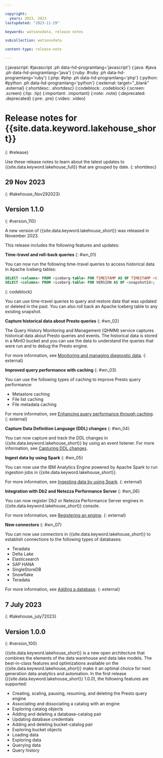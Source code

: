 ```yaml
---

copyright:
  years: 2023, 2023
lastupdated: "2023-11-29"

keywords: watsonxdata, release notes

subcollection: watsonxdata

content-type: release-note

---
```


{:javascript: #javascript .ph data-hd-programlang='javascript'}
{:java: #java .ph data-hd-programlang='java'}
{:ruby: #ruby .ph data-hd-programlang='ruby'}
{:php: #php .ph data-hd-programlang='php'}
{:python: #python .ph data-hd-programlang='python'}
{:external: target="_blank" .external}
{:shortdesc: .shortdesc}
{:codeblock: .codeblock}
{:screen: .screen}
{:tip: .tip}
{:important: .important}
{:note: .note}
{:deprecated: .deprecated}
{:pre: .pre}
{:video: .video}

# Release notes for {{site.data.keyword.lakehouse_short}}
{: #release}

Use these release notes to learn about the latest updates to {{site.data.keyword.lakehouse_full}} that are grouped by date.
{: shortdesc}

## 29 Nov 2023
{: #lakehouse_Nov292023}

## Version 1.1.0
{: #version_110}

A new version of {{site.data.keyword.lakehouse_short}} was released in November 2023.

This release includes the following features and updates:

**Time-travel and roll-back queries**
{: #wn_01}

You can now run the following time-travel queries to access historical data in Apache Iceberg tables:

```SQL
SELECT <columns> FROM <iceberg-table> FOR TIMESTAMP AS OF TIMESTAMP <timestamp>;
SELECT <columns> FROM <iceberg-table> FOR VERSION AS OF <snapshotId>;
```
{: codeblock}

You can use time-travel queries to query and restore data that was updated or deleted in the past.
You can also roll back an Apache Iceberg table to any existing snapshot.

**Capture historical data about Presto queries**
{: #wn_02}

The Query History Monitoring and Management (QHMM) service captures historical data about Presto queries and events. The historical data is stored in a MinIO bucket and you can use the data to understand the queries that were run and to debug the Presto engine.

For more information, see [Monitoring and managing diagnostic data](https://www.ibm.com/docs/SSDZ38_1.1.x/lh-console/topics/qhmm.html). {: external}

**Improved query performance with caching**
{: #wn_03}

You can use the following types of caching to improve Presto query performance:

- Metastore caching
- File list caching
- File metadata caching

For more information, see [Enhancing query performance through caching](https://www.ibm.com/docs/SSDZ38_1.1.x/wxd/admin/enhance_qry.html). {: external}

**Capture Data Definition Language (DDL) changes**
{: #wn_04}

You can now capture and track the DDL changes in {{site.data.keyword.lakehouse_short}} by using an event listener.
For more information, see [Capturing DDL changes](https://www.ibm.com/docs/SSDZ38_1.1.x/lh-console/topics/ddl_changes.html).

**Ingest data by using Spark**
{: #wn_05}

You can now use the IBM Analytics Engine powered by Apache Spark to run ingestion jobs in {{site.data.keyword.lakehouse_short}}.

For more information, see [Ingesting data by using Spark](https://www.ibm.com/docs/SSDZ38_1.1.x/lh-console/topics/ingestion_spark.html). {: external}

**Integration with Db2 and Netezza Performance Server**
{: #wn_06}

You can now register Db2 or Netezza Performance Server engines in {{site.data.keyword.lakehouse_short}} console.

For more information, see [Registering an engine](https://www.ibm.com/docs/SSDZ38_1.1.x/lh-console/topics/reg_engine.html). {: external}

**New connectors**
{: #wn_07}

You can now use connectors in {{site.data.keyword.lakehouse_short}} to establish connections to the following types of databases:

- Teradata
- Delta Lake
- Elasticsearch
- SAP HANA
- SingleStoreDB
- Snowflake
- Teradata

For more information, see [Adding a database](https://www.ibm.com/docs/SSDZ38_1.1.x/lh-console/topics/add_db.html). {: external}

## 7 July 2023
{: #lakehouse_july72023}

## Version 1.0.0
{: #version_100}

{{site.data.keyword.lakehouse_short}} is a new open architecture that combines the elements of the data warehouse and data lake models. The best-in-class features and optimizations available on the {{site.data.keyword.lakehouse_short}} make it an optimal choice for next generation data analytics and automation. In the first release ({{site.data.keyword.lakehouse_short}} 1.0.0), the following features are supported:

- Creating, scaling, pausing, resuming, and deleting the Presto query engine
- Associating and dissociating a catalog with an engine
- Exploring catalog objects
- Adding and deleting a database-catalog pair
- Updating database credentials
- Adding and deleting bucket-catalog pair
- Exploring bucket objects
- Loading data
- Exploring data
- Querying data
- Query history
